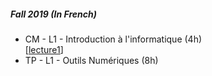 ##### Fall 2019 (In French) 

- CM - L1 - Introduction à l'informatique (4h)  
[[lecture1](https://drive.google.com/file/d/1L4rUmVYa4ePNG3bCLkXHTJzh8AJnqc2e/view?usp=sharing)]
- TP - L1 - Outils Numériques (8h)
